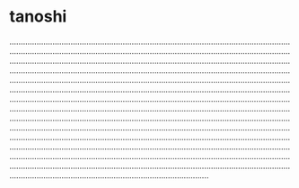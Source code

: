 # tanoshi
................................................................................................................................................................................................................................................................................................................................................................................................................................................................................................................................................................................................................................................................................................................................................................................................................................................................................................................................................................................................................................................................................................................................................................................................................................................................................................................................................................................................................................................................................................................................................................................................................................................................................................................................................................................................................................................................................................
